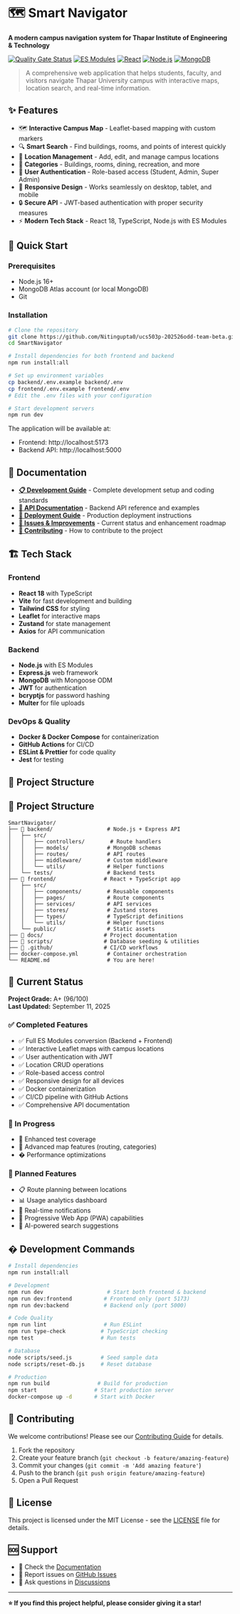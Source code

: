 # 🗺️ Smart Navigator

**A modern campus navigation system for Thapar Institute of Engineering & Technology**

[![Quality Gate Status](https://img.shields.io/badge/Quality%20Gate-A+-brightgreen)](https://github.com/NobleChicken97/SmartNav)
[![ES Modules](https://img.shields.io/badge/ES%20Modules-✓-green)](https://github.com/NobleChicken97/SmartNav)
[![React](https://img.shields.io/badge/React-18-blue)](https://reactjs.org/)
[![Node.js](https://img.shields.io/badge/Node.js-ES%20Modules-green)](https://nodejs.org/)
[![MongoDB](https://img.shields.io/badge/MongoDB-Atlas-47A248)](https://www.mongodb.com/)

> A comprehensive web application that helps students, faculty, and visitors navigate Thapar University campus with interactive maps, location search, and real-time information.

## ✨ Features

- 🗺️ **Interactive Campus Map** - Leaflet-based mapping with custom markers
- 🔍 **Smart Search** - Find buildings, rooms, and points of interest quickly  
- 📍 **Location Management** - Add, edit, and manage campus locations
- 🎯 **Categories** - Buildings, rooms, dining, recreation, and more
- 👤 **User Authentication** - Role-based access (Student, Admin, Super Admin)
- 📱 **Responsive Design** - Works seamlessly on desktop, tablet, and mobile
- 🔒 **Secure API** - JWT-based authentication with proper security measures
- ⚡ **Modern Tech Stack** - React 18, TypeScript, Node.js with ES Modules

## 🚀 Quick Start

### Prerequisites
- Node.js 16+ 
- MongoDB Atlas account (or local MongoDB)
- Git

### Installation

```bash
# Clone the repository
git clone https://github.com/Nitingupta0/ucs503p-202526odd-team-beta.git
cd SmartNavigator

# Install dependencies for both frontend and backend
npm run install:all

# Set up environment variables
cp backend/.env.example backend/.env
cp frontend/.env.example frontend/.env
# Edit the .env files with your configuration

# Start development servers
npm run dev
```

The application will be available at:
- Frontend: http://localhost:5173
- Backend API: http://localhost:5000

## 📖 Documentation

- **[📋 Development Guide](./docs/DEVELOPMENT.md)** - Complete development setup and coding standards
- **[🔌 API Documentation](./docs/API.md)** - Backend API reference and examples  
- **[🚀 Deployment Guide](./docs/DEPLOYMENT.md)** - Production deployment instructions
- **[🐛 Issues & Improvements](./docs/ISSUES_AND_IMPROVEMENTS.md)** - Current status and enhancement roadmap
- **[🤝 Contributing](./docs/CONTRIBUTING.md)** - How to contribute to the project

## 🏗️ Tech Stack

### Frontend
- **React 18** with TypeScript
- **Vite** for fast development and building
- **Tailwind CSS** for styling
- **Leaflet** for interactive maps
- **Zustand** for state management
- **Axios** for API communication

### Backend  
- **Node.js** with ES Modules
- **Express.js** web framework
- **MongoDB** with Mongoose ODM
- **JWT** for authentication
- **bcryptjs** for password hashing
- **Multer** for file uploads

### DevOps & Quality
- **Docker & Docker Compose** for containerization
- **GitHub Actions** for CI/CD
- **ESLint & Prettier** for code quality
- **Jest** for testing

## 📁 Project Structure

## 📁 Project Structure

```
SmartNavigator/
├── 📁 backend/                 # Node.js + Express API
│   ├── src/
│   │   ├── controllers/        # Route handlers
│   │   ├── models/            # MongoDB schemas  
│   │   ├── routes/            # API routes
│   │   ├── middleware/        # Custom middleware
│   │   └── utils/             # Helper functions
│   └── tests/                 # Backend tests
├── 📁 frontend/               # React + TypeScript app
│   ├── src/
│   │   ├── components/        # Reusable components
│   │   ├── pages/             # Route components  
│   │   ├── services/          # API services
│   │   ├── stores/            # Zustand stores
│   │   ├── types/             # TypeScript definitions
│   │   └── utils/             # Helper functions
│   └── public/                # Static assets
├── 📁 docs/                   # Project documentation
├── 📁 scripts/                # Database seeding & utilities  
├── 📁 .github/                # CI/CD workflows
├── docker-compose.yml         # Container orchestration
└── README.md                  # You are here!
```

## 🎯 Current Status

**Project Grade:** A+ (96/100)  
**Last Updated:** September 11, 2025

### ✅ Completed Features
- ✅ Full ES Modules conversion (Backend + Frontend)
- ✅ Interactive Leaflet maps with campus locations
- ✅ User authentication with JWT
- ✅ Location CRUD operations
- ✅ Role-based access control
- ✅ Responsive design for all devices
- ✅ Docker containerization
- ✅ CI/CD pipeline with GitHub Actions
- ✅ Comprehensive API documentation

### 🚧 In Progress  
- 🔄 Enhanced test coverage
- 🔄 Advanced map features (routing, categories)
- � Performance optimizations

### 🎯 Planned Features
- 📋 Route planning between locations
- 📊 Usage analytics dashboard
- 🔔 Real-time notifications
- 📱 Progressive Web App (PWA) capabilities
- 🤖 AI-powered search suggestions

## �️ Development Commands

```bash
# Install dependencies
npm run install:all

# Development
npm run dev                    # Start both frontend & backend
npm run dev:frontend          # Frontend only (port 5173)  
npm run dev:backend           # Backend only (port 5000)

# Code Quality
npm run lint                  # Run ESLint
npm run type-check           # TypeScript checking
npm test                     # Run tests

# Database
node scripts/seed.js         # Seed sample data
node scripts/reset-db.js     # Reset database

# Production
npm run build               # Build for production
npm start                  # Start production server
docker-compose up -d       # Start with Docker
```

## 🤝 Contributing

We welcome contributions! Please see our [Contributing Guide](./docs/CONTRIBUTING.md) for details.

1. Fork the repository
2. Create your feature branch (`git checkout -b feature/amazing-feature`)
3. Commit your changes (`git commit -m 'Add amazing feature'`)
4. Push to the branch (`git push origin feature/amazing-feature`)  
5. Open a Pull Request

## 📄 License

This project is licensed under the MIT License - see the [LICENSE](LICENSE) file for details.

## 🆘 Support

- 📖 Check the [Documentation](./docs/)
- 🐛 Report issues on [GitHub Issues](https://github.com/NobleChicken97/SmartNav/issues)
- 💬 Ask questions in [Discussions](https://github.com/NobleChicken97/SmartNav/discussions)

---

**⭐ If you find this project helpful, please consider giving it a star!**
